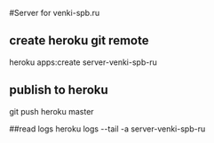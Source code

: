 #Server for venki-spb.ru

## create heroku git remote
heroku apps:create server-venki-spb-ru

## publish to heroku
git push heroku master

##read logs
heroku logs --tail -a server-venki-spb-ru